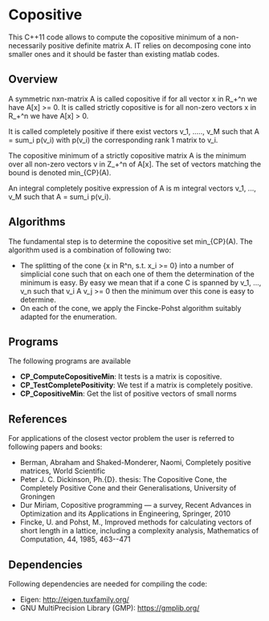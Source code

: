Copositive
==========

This C++11 code allows to compute the copositive minimum of a non-necessarily
positive definite matrix A. IT relies on decomposing cone into smaller ones
and it should be faster than existing matlab codes.

Overview
--------

A symmetric nxn-matrix A is called copositive if for all vector x in R_+^n
we have A[x] >= 0. It is called strictly copositive is for all non-zero vectors
x in R_+^n we have A[x] > 0.

It is called completely positive if there exist vectors v_1, ....., v_M such
that A = sum_i p(v_i) with p(v_i) the corresponding rank 1 matrix to v_i.

The copositive minimum of a strictly copositive matrix A is the minimum over
all non-zero vectors v in Z_+^n of A[x]. The set of vectors matching the bound
is denoted min_{CP}(A).

An integral completely positive expression of A is m integral vectors
v_1, ..., v_M such that A = sum_i p(v_i).


Algorithms
----------

The fundamental step is to determine the copositive set min_{CP}(A). The algorithm used is a
combination of following two:
  * The splitting of the cone {x in R^n, s.t. x_i >= 0} into a number of simplicial cone such that
  on each one of them the determination of the minimum is easy. By easy we mean that if a cone C is spanned by v_1, ..., v_n such that v_i A v_j >= 0 then the minimum over this cone is easy to determine.
  * On each of the cone, we apply the Fincke-Pohst algorithm suitably adapted for the enumeration.

Programs
--------

The following programs are available
 * **CP_ComputeCopositiveMin**: It tests is a matrix is copositive.
 * **CP_TestCompletePositivity**: We test if a matrix is completely positive.
 * **CP_CopositiveMin**: Get the list of positive vectors of small norms

References
----------

For applications of the closest vector problem the user is referred to following papers and books:
  * Berman, Abraham and Shaked-Monderer, Naomi, Completely positive matrices, World Scientific
  * Peter J. C. Dickinson, Ph.{D}. thesis: The Copositive Cone, the Completely Positive Cone and their Generalisations, University of Groningen
  * Dur Miriam, Copositive programming — a survey, Recent Advances in Optimization and its Applications in Engineering, Springer, 2010
  * Fincke, U. and Pohst, M., Improved methods for calculating vectors of short length in a lattice, including a complexity analysis, Mathematics of Computation, 44, 1985, 463--471

Dependencies
------------

Following dependencies are needed for compiling the code:

  * Eigen: http://eigen.tuxfamily.org/
  * GNU MultiPrecision Library (GMP): https://gmplib.org/
